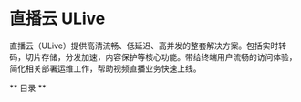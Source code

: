 # 直播云 ULive



直播云（ULive）提供高清流畅、低延迟、高并发的整套解决方案。包括实时转码，切片存储，分发加速，内容保护等核心功能。带给终端用户流畅的访问体验，简化相关部署运维工作，帮助视频直播业务快速上线。

** 目录 **


